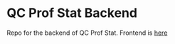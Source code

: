 # QC Prof Stat Backend
Repo for the backend of QC Prof Stat. Frontend is [here](https://github.com/JustSch/qc-prof-stat-frontend)